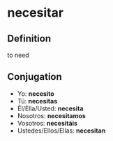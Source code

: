 # necesitar

## Definition
to need

## Conjugation

- Yo: **necesito**
- Tú: **necesitas**
- Él/Ella/Usted: **necesita**
- Nosotros: **necesitamos**
- Vosotros: **necesitáis**
- Ustedes/Ellos/Ellas: **necesitan**